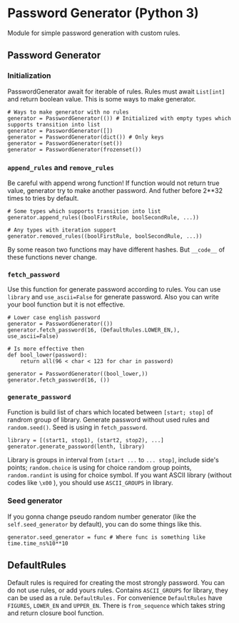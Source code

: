 # Password Generator (Python 3)
Module for simple password generation with custom rules.

## Password Generator
### Initialization
PasswordGenerator await for iterable of rules. Rules must await `List[int]` and return boolean value.
This is some ways to make generator.
```
# Ways to make generator with no rules
generator = PasswordGenerator(()) # Initialized with empty types which supports transition into list
generator = PasswordGenerator([])
generator = PasswordGenerator(dict()) # Only keys
generator = PasswordGenerator(set())
generator = PasswordGenerator(frozenset())
```

### `append_rules` and `remove_rules`
Be careful with append wrong function! If function would not return true value, generator try to make another password. And futher before 2**32 times to tries by default.
```
# Some types which supports transition into list
generator.append_rules((boolFirstRule, boolSecondRule, ...))

# Any types with iteration support
generator.removed_rules((boolFirstRule, boolSecondRule, ...))
```

By some reason two functions may have different hashes. But `__code__` of these functions never change.

### `fetch_password`
Use this function for generate password according to rules. You can use `library` and `use_ascii=False` for generate password. Also you can write your bool function but it is not effective.
```
# Lower case english password
generator = PasswordGenerator(())
generator.fetch_password(16, (DefaultRules.LOWER_EN,), use_ascii=False)

# Is more effective then
def bool_lower(password):
    return all(96 < char < 123 for char in password)

generator = PasswordGenerator((bool_lower,))
generator.fetch_password(16, ())
```

### `generate_password`
Function is build list of chars which located between `[start; stop]` of randrom group of library. Generate password without used rules and `random.seed()`. Seed is using in `fetch_password`.
```
library = [(start1, stop1), (start2, stop2), ...]
generator.generate_password(lenth, library)
```

Library is groups in interval from `[start ...` to `... stop]`, include side's points; `random.choice` is using for choice random group points, `random.randint` is using for choice symbol. If you want ASCII library (without codes like `\x00` ), you should use `ASCII_GROUPS` in library.

### Seed generator
If you gonna change pseudo random number generator (like the `self.seed_generator` by default), you can do some things like this.
```
generator.seed_generator = func # Where func is something like time.time_ns%10**10
```

## DefaultRules
Default rules is required for creating the most strongly password. You can do not use rules, or add yours rules. Contains `ASCII_GROUPS` for library, they can be used as a rule. `DefaultRules.` For convenience `DefaultRules` have `FIGURES`, `LOWER_EN` and `UPPER_EN`.
There is `from_sequence` which takes string and return closure bool function.
